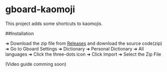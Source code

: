 # gboard-kaomoji

This project adds some shortcuts to kaomojis.

##Installation

➜ Download the zip file from [Releases](https://www.gitub.com/prango71/gboard-kaomoji/releases) and download the source code(zip)
➜ Go to Gboard Settings
➜ Dictionary
➜ Personal Dictionary
➜ All languages
➜ Click the three-dots icon
➜ Click Import
➜ Select the Zip File 

(Video guide comming soon)


